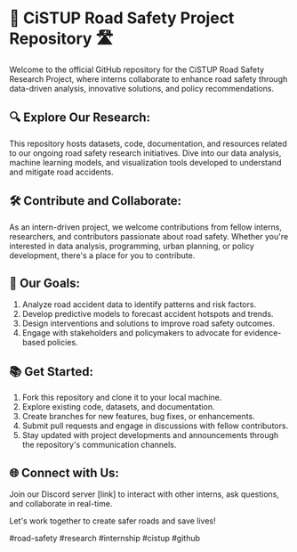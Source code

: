 
# 🚦 CiSTUP Road Safety Project Repository 🛣️

Welcome to the official GitHub repository for the CiSTUP Road Safety Research Project, where interns collaborate to enhance road safety through data-driven analysis, innovative solutions, and policy recommendations.

## 🔍 Explore Our Research:
This repository hosts datasets, code, documentation, and resources related to our ongoing road safety research initiatives. Dive into our data analysis, machine learning models, and visualization tools developed to understand and mitigate road accidents.

## 🛠️ Contribute and Collaborate:
As an intern-driven project, we welcome contributions from fellow interns, researchers, and contributors passionate about road safety. Whether you're interested in data analysis, programming, urban planning, or policy development, there's a place for you to contribute.

## 🌟 Our Goals:
1. Analyze road accident data to identify patterns and risk factors.
2. Develop predictive models to forecast accident hotspots and trends.
3. Design interventions and solutions to improve road safety outcomes.
4. Engage with stakeholders and policymakers to advocate for evidence-based policies.

## 📚 Get Started:
1. Fork this repository and clone it to your local machine.
2. Explore existing code, datasets, and documentation.
3. Create branches for new features, bug fixes, or enhancements.
4. Submit pull requests and engage in discussions with fellow contributors.
5. Stay updated with project developments and announcements through the repository's communication channels.

## 🌐 Connect with Us:
Join our Discord server [link] to interact with other interns, ask questions, and collaborate in real-time.

Let's work together to create safer roads and save lives!

#road-safety #research #internship #cistup #github
